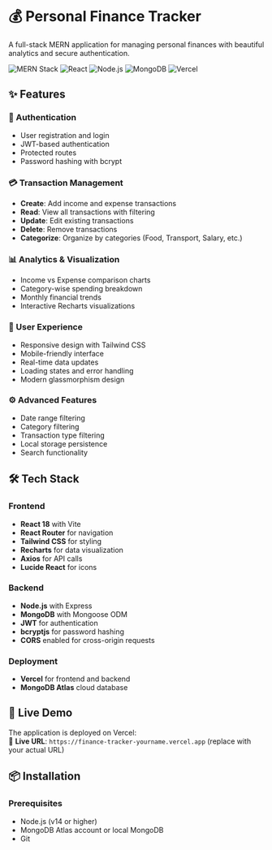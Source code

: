 # 💰 Personal Finance Tracker

A full-stack MERN application for managing personal finances with beautiful analytics and secure authentication.

![MERN Stack](https://img.shields.io/badge/MERN-Full%20Stack-green)
![React](https://img.shields.io/badge/React-18.2-blue)
![Node.js](https://img.shields.io/badge/Node.js-Express-brightgreen)
![MongoDB](https://img.shields.io/badge/MongoDB-Atlas-green)
![Vercel](https://img.shields.io/badge/Deployed-Vercel-black)

## ✨ Features

### 🔐 Authentication
- User registration and login
- JWT-based authentication
- Protected routes
- Password hashing with bcrypt

### 💳 Transaction Management
- **Create**: Add income and expense transactions
- **Read**: View all transactions with filtering
- **Update**: Edit existing transactions
- **Delete**: Remove transactions
- **Categorize**: Organize by categories (Food, Transport, Salary, etc.)

### 📊 Analytics & Visualization
- Income vs Expense comparison charts
- Category-wise spending breakdown
- Monthly financial trends
- Interactive Recharts visualizations

### 🎨 User Experience
- Responsive design with Tailwind CSS
- Mobile-friendly interface
- Real-time data updates
- Loading states and error handling
- Modern glassmorphism design

### ⚙️ Advanced Features
- Date range filtering
- Category filtering
- Transaction type filtering
- Local storage persistence
- Search functionality

## 🛠️ Tech Stack

### Frontend
- **React 18** with Vite
- **React Router** for navigation
- **Tailwind CSS** for styling
- **Recharts** for data visualization
- **Axios** for API calls
- **Lucide React** for icons

### Backend
- **Node.js** with Express
- **MongoDB** with Mongoose ODM
- **JWT** for authentication
- **bcryptjs** for password hashing
- **CORS** enabled for cross-origin requests

### Deployment
- **Vercel** for frontend and backend
- **MongoDB Atlas** cloud database

## 🚀 Live Demo

The application is deployed on Vercel:  
🔗 **Live URL**: `https://finance-tracker-yourname.vercel.app` (replace with your actual URL)

## 📦 Installation

### Prerequisites
- Node.js (v14 or higher)
- MongoDB Atlas account or local MongoDB
- Git


